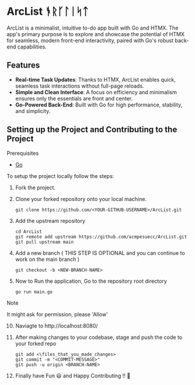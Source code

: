 # ArcList ᚬᚱᚴᛚᛁᛋᛏ
ArcList is a minimalist, intuitive to-do app built with Go and HTMX. The app's primary purpose is to explore and showcase the potential of HTMX for seamless, modern front-end interactivity, paired with Go's robust back-end capabilities.

## Features
- **Real-time Task Updates**: Thanks to HTMX, ArcList enables quick, seamless task interactions without full-page reloads.
- **Simple and Clean Interface**: A focus on efficiency and minimalism ensures only the essentials are front and center.
- **Go-Powered Back-End**: Built with Go for high performance, stability, and simplicity.
 
## Setting up the Project and Contributing to the Project

Prerequisites
 - [Go](https://go.dev/doc/install)

To setup the project locally follow the steps:
1. Fork the project.
2. Clone your forked repository onto your local machine.

    ```
    git clone https://github.com/<YOUR-GITHUB-USERNAME>/ArcList.git
    ```
4. Add the upstream repository

    ```
    cd ArcList
    git remote add upstream https://github.com/acmpesuecc/ArcList.git
    git pull upstream main
    ```
6. Add a new branch ( THIS STEP IS OPTIONAL and you can continue to work on the main branch )

    ```
    git checkout -b <NEW-BRANCH-NAME>
    ```
8. Now to Run the application, Go to the repository root directory

    ```
    go run main.go
    ```

> [!NOTE]  
> It might ask for permission, please 'Allow'
    
10. Naviagte to http://localhost:8080/
11. After making changes to your codebase, stage and push the code to your forked repo
   
    ```
    git add <\files_that_you_made_changes>
    git commit -m "<COMMIT-MESSAGE>"
    git push -u origin <BRANCH-NAME>
    ```
   
11. Finally have Fun 😃 and Happy Contributing !! 🥳
